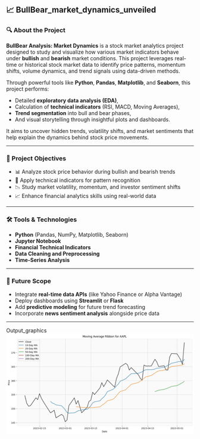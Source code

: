 ## 📈 BullBear_market_dynamics_unveiled

### 🔍 About the Project

**BullBear Analysis: Market Dynamics** is a stock market analytics project designed to study and visualize how various market indicators behave under **bullish** and **bearish** market conditions. This project leverages real-time or historical stock market data to identify price patterns, momentum shifts, volume dynamics, and trend signals using data-driven methods.

Through powerful tools like **Python**, **Pandas**, **Matplotlib**, and **Seaborn**, this project performs:

* Detailed **exploratory data analysis (EDA)**,
* Calculation of **technical indicators** (RSI, MACD, Moving Averages),
* **Trend segmentation** into bull and bear phases,
* And visual storytelling through insightful plots and dashboards.

It aims to uncover hidden trends, volatility shifts, and market sentiments that help explain the dynamics behind stock price movements.

---

### 🎯 Project Objectives

* 📊 Analyze stock price behavior during bullish and bearish trends
* 🔁 Apply technical indicators for pattern recognition
* 📉 Study market volatility, momentum, and investor sentiment shifts
* 📈 Enhance financial analytics skills using real-world data

---

### 🛠️ Tools & Technologies

* **Python** (Pandas, NumPy, Matplotlib, Seaborn)
* **Jupyter Notebook**
* **Financial Technical Indicators**
* **Data Cleaning and Preprocessing**
* **Time-Series Analysis**
---

### 📌 Future Scope

* Integrate **real-time data APIs** (like Yahoo Finance or Alpha Vantage)
* Deploy dashboards using **Streamlit** or **Flask**
* Add **predictive modeling** for future trend forecasting
* Incorporate **news sentiment analysis** alongside price data

---
Output_graphics
![moving average ribbon based analysis.jpg](moving_average_ribbon_based_analysis.jpg)


